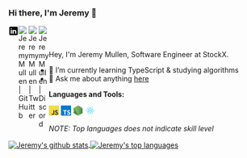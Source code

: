 <!-- Based off of https://github.com/anuraghazra/anuraghazra -->

### Hi there, I'm Jeremy 👋

<!-- Icons from https://github.com/simple-icons/simple-icons/ -->
<a href="https://www.linkedin.com/in/jeremy-mullen-09b251113/">
  <img align="left" alt="Jeremy Mullen | LinkedIn" width="20px"  src="https://raw.githubusercontent.com/simple-icons/simple-icons/develop/icons/linkedin.svg" />
</a>

<a href="https://github.com/jrmullen">
  <img align="left" alt="Jeremy Mullen | GitHub" width="20px" src="https://raw.githubusercontent.com/simple-icons/simple-icons/develop/icons/github.svg" />
</a>

<a href="https://twitter.com/jeremyrmullen">
  <img align="left" alt="Jeremy Mullen | Twitter" width="20px" src="https://raw.githubusercontent.com/simple-icons/simple-icons/4b882220efc78dc824c7647a81b47dd1d4fdd3d8/icons/twitter.svg" />
</a>

<a href="https://discord.gg/WAR9fDY">
  <img align="left" alt="Jeremy Mullen | Discord" width="20px" src="https://raw.githubusercontent.com/simple-icons/simple-icons/develop/icons/discord.svg" />
</a>

<br/>
<br/>

Hey, I'm Jeremy Mullen, Software Engineer at StockX.

- 🌱 I’m currently learning TypeScript & studying algorithms
- 💬 Ask me about anything [here](https://github.com/jrmullen/jrmullen/issues)


**Languages and Tools:**  

<code><img height="20" src="https://raw.githubusercontent.com/github/explore/80688e429a7d4ef2fca1e82350fe8e3517d3494d/topics/javascript/javascript.png"></code>
<code><img height="20" src="https://raw.githubusercontent.com/github/explore/80688e429a7d4ef2fca1e82350fe8e3517d3494d/topics/typescript/typescript.png"></code>
<code><img height="20" src="https://raw.githubusercontent.com/github/explore/80688e429a7d4ef2fca1e82350fe8e3517d3494d/topics/nodejs/nodejs.png"></code>
<code><img height="20" src="https://raw.githubusercontent.com/github/explore/80688e429a7d4ef2fca1e82350fe8e3517d3494d/topics/react/react.png"></code>


<!-- GitHub Stats Widgets -->
*NOTE: Top languages does not indicate skill level*


<a href="https://github.com/anuraghazra/github-readme-stats">
  <img align="center" src="https://github-readme-stats.vercel.app/api?username=jrmullen&count_private=true&show_icons=true&theme=shades-of-purple" alt="Jeremy's github stats" />
</a>
<a href="https://github.com/anuraghazra/github-readme-stats">
  <img align="center" src="https://github-readme-stats.vercel.app/api/top-langs/?username=jrmullen&layout=compact&hide=css&theme=shades-of-purple" alt="Jeremy's top languages" />
</a>



<!--
**jrmullen/jrmullen** is a ✨ _special_ ✨ repository because its `README.md` (this file) appears on your GitHub profile.

Here are some ideas to get you started:

- 🔭 I’m currently working on ...
- 🌱 I’m currently learning ...
- 👯 I’m looking to collaborate on ...
- 🤔 I’m looking for help with ...
- 💬 Ask me about ...
- 📫 How to reach me: ...
- 😄 Pronouns: ...
- ⚡ Fun fact: ...
-->
